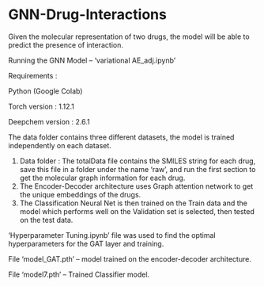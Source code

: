 # GNN-Drug-Interactions

Given the molecular representation of two drugs, the model will be able to predict the presence of interaction.

Running the GNN Model – ‘variational AE_adj.ipynb’

Requirements :

Python (Google Colab)
  
Torch version : 1.12.1
  
Deepchem version : 2.6.1

The data folder contains three different datasets, the model is trained independently on each dataset.
1) Data folder : The totalData file contains the SMILES string for each drug, save this file in a folder under the name ‘raw’, and run the first section to get the molecular graph information for each drug.
2) The Encoder-Decoder architecture uses Graph attention network to get the unique embeddings of the drugs.
3) The Classification Neural Net is then trained on the Train data and the model which performs well on the Validation set is selected, then tested on the test data.

‘Hyperparameter Tuning.ipynb’ file was used to find the optimal hyperparameters for the GAT layer and training.

File ‘model_GAT.pth’ – model trained on the encoder-decoder architecture.

File ‘model7.pth’ – Trained Classifier model.

